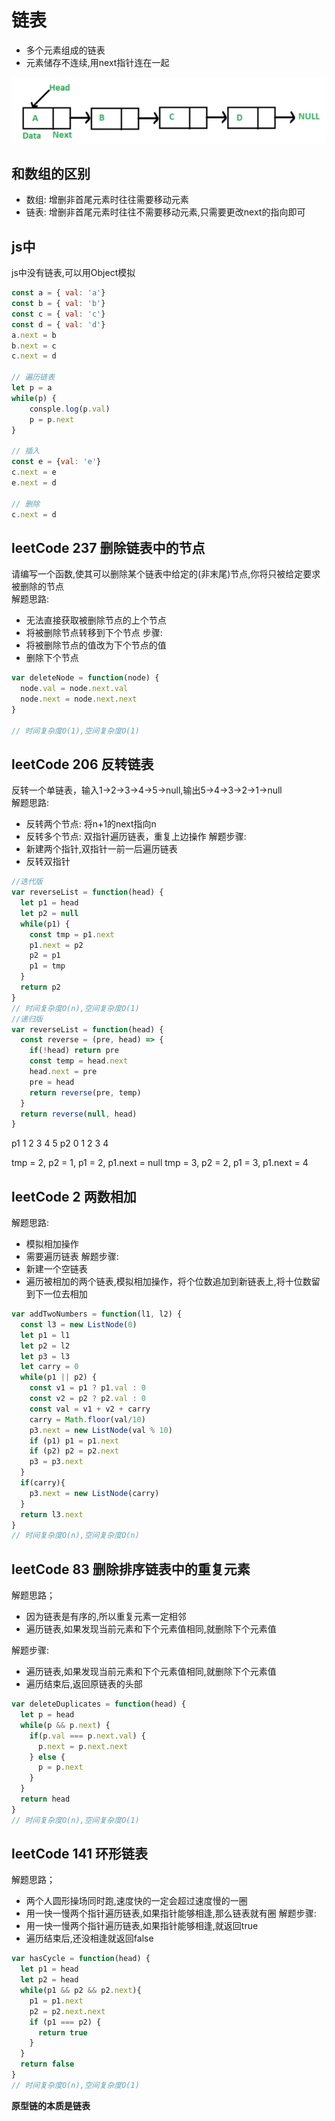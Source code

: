 # 链表
- 多个元素组成的链表
- 元素储存不连续,用next指针连在一起

![链表](/docs/images/algorithm/链表.PNG)

## 和数组的区别
- 数组: 增删非首尾元素时往往需要移动元素
- 链表: 增删非首尾元素时往往不需要移动元素,只需要更改next的指向即可

## js中
js中没有链表,可以用Object模拟
```js
const a = { val: 'a'}
const b = { val: 'b'}
const c = { val: 'c'}
const d = { val: 'd'}
a.next = b
b.next = c
c.next = d

// 遍历链表
let p = a
while(p) {
    consple.log(p.val)
    p = p.next
}

// 插入
const e = {val: 'e'}
c.next = e
e.next = d

// 删除
c.next = d
```

## leetCode 237 删除链表中的节点
请编写一个函数,使其可以删除某个链表中给定的(非末尾)节点,你将只被给定要求被删除的节点\
解题思路:
- 无法直接获取被删除节点的上个节点
- 将被删除节点转移到下个节点
步骤:
- 将被删除节点的值改为下个节点的值
- 删除下个节点
```js
var deleteNode = function(node) {
  node.val = node.next.val
  node.next = node.next.next
}

// 时间复杂度O(1),空间复杂度O(1)
```

## leetCode 206 反转链表
反转一个单链表，输入1->2->3->4->5->null,输出5->4->3->2->1->null\
解题思路:
- 反转两个节点: 将n+1的next指向n
- 反转多个节点: 双指针遍历链表，重复上边操作
解题步骤:
- 新建两个指针,双指针一前一后遍历链表
- 反转双指针
```js
//迭代版
var reverseList = function(head) {
  let p1 = head
  let p2 = null
  while(p1) {
    const tmp = p1.next
    p1.next = p2
    p2 = p1
    p1 = tmp
  }
  return p2
}
// 时间复杂度O(n),空间复杂度O(1)
//递归版
var reverseList = function(head) {
  const reverse = (pre, head) => {
    if(!head) return pre
    const temp = head.next
    head.next = pre
    pre = head
    return reverse(pre, temp)
  }
  return reverse(null, head)
}
```
p1 1 2 3 4 5
p2 0 1 2 3 4

tmp = 2, p2 = 1, p1 = 2, p1.next = null
tmp = 3, p2 = 2, p1 = 3, p1.next = 4

## leetCode 2 两数相加
解题思路:
- 模拟相加操作
- 需要遍历链表
解题步骤:
- 新建一个空链表
- 遍历被相加的两个链表,模拟相加操作，将个位数追加到新链表上,将十位数留到下一位去相加
```js
var addTwoNumbers = function(l1, l2) {
  const l3 = new ListNode(0)
  let p1 = l1
  let p2 = l2
  let p3 = l3
  let carry = 0
  while(p1 || p2) {
    const v1 = p1 ? p1.val : 0
    const v2 = p2 ? p2.val : 0
    const val = v1 + v2 + carry
    carry = Math.floor(val/10)
    p3.next = new ListNode(val % 10)
    if (p1) p1 = p1.next
    if (p2) p2 = p2.next
    p3 = p3.next
  }
  if(carry){
    p3.next = new ListNode(carry)
  }
  return l3.next
}
// 时间复杂度O(n),空间复杂度O(n)
```

## leetCode 83 删除排序链表中的重复元素
解题思路；
- 因为链表是有序的,所以重复元素一定相邻
- 遍历链表,如果发现当前元素和下个元素值相同,就删除下个元素值

解题步骤:
- 遍历链表,如果发现当前元素和下个元素值相同,就删除下个元素值
- 遍历结束后,返回原链表的头部
```js
var deleteDuplicates = function(head) {
  let p = head
  while(p && p.next) {
    if(p.val === p.next.val) {
      p.next = p.next.next
    } else {
      p = p.next
    }
  }
  return head
}
// 时间复杂度O(n),空间复杂度O(1)
```

## leetCode 141 环形链表
解题思路；
- 两个人圆形操场同时跑,速度快的一定会超过速度慢的一圈
- 用一快一慢两个指针遍历链表,如果指针能够相逢,那么链表就有圈
解题步骤:
- 用一快一慢两个指针遍历链表,如果指针能够相逢,就返回true
- 遍历结束后,还没相逢就返回false
```js
var hasCycle = function(head) {
  let p1 = head
  let p2 = head
  while(p1 && p2 && p2.next){
    p1 = p1.next
    p2 = p2.next.next
    if (p1 === p2) {
      return true
    }
  }
  return false
}
// 时间复杂度O(n),空间复杂度O(1)
```

**原型链的本质是链表**